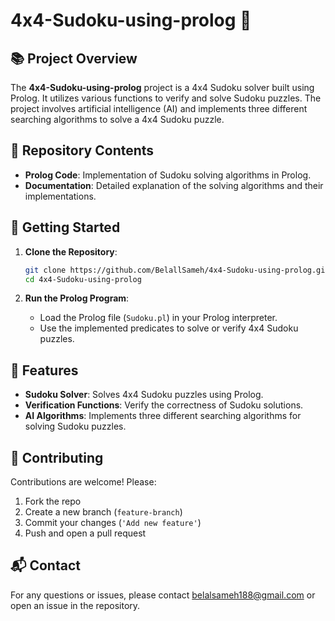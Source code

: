 # 4x4-Sudoku-using-prolog 🧩

## 📚 Project Overview

The **4x4-Sudoku-using-prolog** project is a 4x4 Sudoku solver built using Prolog. It utilizes various functions to verify and solve Sudoku puzzles. The project involves artificial intelligence (AI) and implements three different searching algorithms to solve a 4x4 Sudoku puzzle.

## 📂 Repository Contents

- **Prolog Code**: Implementation of Sudoku solving algorithms in Prolog.
- **Documentation**: Detailed explanation of the solving algorithms and their implementations.

## 🚀 Getting Started

1. **Clone the Repository**:
    ```bash
    git clone https://github.com/BelallSameh/4x4-Sudoku-using-prolog.git
    cd 4x4-Sudoku-using-prolog
    ```

2. **Run the Prolog Program**:
    - Load the Prolog file (`Sudoku.pl`) in your Prolog interpreter.
    - Use the implemented predicates to solve or verify 4x4 Sudoku puzzles.

## 🌟 Features

- **Sudoku Solver**: Solves 4x4 Sudoku puzzles using Prolog.
- **Verification Functions**: Verify the correctness of Sudoku solutions.
- **AI Algorithms**: Implements three different searching algorithms for solving Sudoku puzzles.

## 🤝 Contributing

Contributions are welcome! Please:
1. Fork the repo
2. Create a new branch (`feature-branch`)
3. Commit your changes (`'Add new feature'`)
4. Push and open a pull request

## 📬 Contact

For any questions or issues, please contact belalsameh188@gmail.com or open an issue in the repository.
